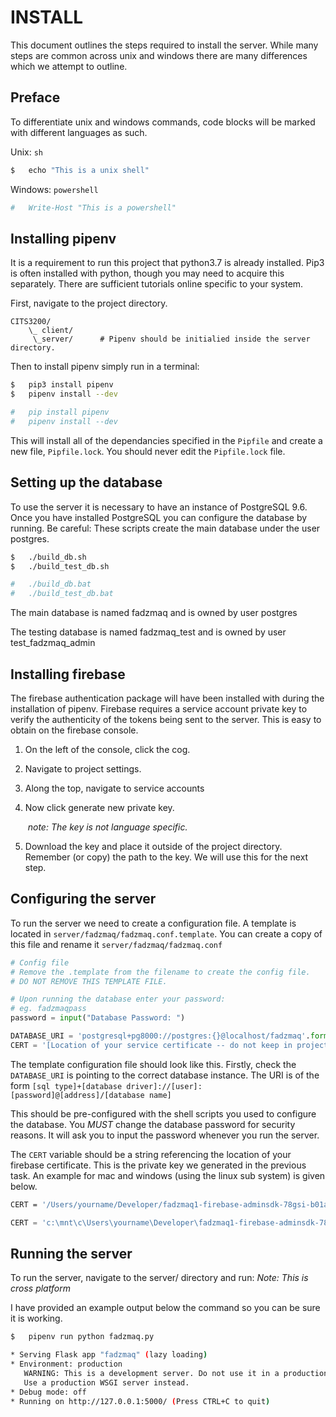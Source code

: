 # INSTALL

This document outlines the steps required to install the server. While many steps are common across unix and windows there are many differences which we attempt to outline.

## Preface

To differentiate unix and windows commands, code blocks will be marked with different languages as such.

Unix: `sh` 

```sh
$	echo "This is a unix shell"
```

Windows: `powershell`

```powershell
#	Write-Host "This is a powershell"
```

## Installing pipenv

It is a requirement to run this project that python3.7 is already installed. Pip3 is often installed with python, though you may need to acquire this separately. There are sufficient tutorials online specific to your system. 

First, navigate to the project directory.

```
CITS3200/
	\_ client/
	 \_server/		# Pipenv should be initialied inside the server directory.
```

 Then to install pipenv simply run in a terminal:

```sh
$	pip3 install pipenv
$   pipenv install --dev
```

```powershell
#	pip install pipenv
#	pipenv install --dev
```

This will install all of the dependancies specified in the `Pipfile` and create a new file, `Pipfile.lock`. You should never edit the `Pipfile.lock` file.



## Setting up the database

To use the server it is necessary to have an instance of PostgreSQL 9.6. Once you have installed PostgreSQL you can configure the database by running. Be careful: These scripts create the main database under the user postgres. 

```sh
$	./build_db.sh
$ 	./build_test_db.sh
```

```powershell
#	./build_db.bat
#	./build_test_db.bat
```

The main database is named fadzmaq and is owned by user postgres

The testing database is named fadzmaq_test and is owned by user test_fadzmaq_admin



## Installing firebase

The firebase authentication package will have been installed with during the installation of pipenv. Firebase requires a service account private key to verify the authenticity of the tokens being sent to the server. This is easy to obtain on the firebase console.

1. On the left of the console, click the cog.

2. Navigate to project settings.

3. Along the top, navigate to service accounts

4. Now click generate new private key.

    ​	*note: The key is not language specific.*

5. Download the key and place it outside of the project directory. Remember (or copy) the path to the key. We will use this for the next step.

    

## Configuring the server

To run the server we need to create a configuration file. A template is located in `server/fadzmaq/fadzmaq.conf.template`. You can create a copy of this file and rename it `server/fadzmaq/fadzmaq.conf` 

```python
# Config file
# Remove the .template from the filename to create the config file.
# DO NOT REMOVE THIS TEMPLATE FILE.

# Upon running the database enter your password:
# eg. fadzmaqpass
password = input("Database Password: ")

DATABASE_URI = 'postgresql+pg8000://postgres:{}@localhost/fadzmaq'.format(password)
CERT = '[Location of your service certificate -- do not keep in project directory]'                                                                                                                                                                                                                                                            
```

The template configuration file should look like this. Firstly, check the `DATABASE_URI` is pointing to the correct database instance. The URI is of the form `[sql type]+[database driver]://[user]:[password]@[address]/[database name]` 

This should be pre-configured with the shell scripts you used to configure the database. You *MUST* change the database password for security reasons. It will ask you to input the password whenever you run the server.

The `CERT` variable should be a string referencing the location of your firebase certificate. This is the private key we generated in the previous task. An example for mac and windows (using the linux sub system) is given below.

```sh
CERT = '/Users/yourname/Developer/fadzmaq1-firebase-adminsdk-78gsi-b01a0a6212.json'
```

```powershell
CERT = 'c:\mnt\c\Users\yourname\Developer\fadzmaq1-firebase-adminsdk-78gsi-b01a0a6212.json'
```

## Running the server

To run the server, navigate to the server/ directory and run: *Note: This is cross platform*

I have provided an example output below the command so you can be sure it is working.

```sh
$	pipenv run python fadzmaq.py

* Serving Flask app "fadzmaq" (lazy loading)
* Environment: production
   WARNING: This is a development server. Do not use it in a production deployment.
   Use a production WSGI server instead.
* Debug mode: off
* Running on http://127.0.0.1:5000/ (Press CTRL+C to quit)                                                            
```





